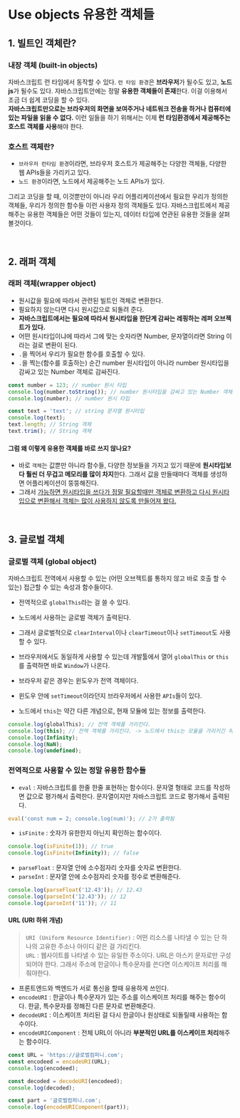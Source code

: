 # Use objects 유용한 객체들

## 1. 빌트인 객체란?

### 내장 객체 (built-in objects)

자바스크립트 런 타임에서 동작할 수 있다.
`런 타임 환경`은 **브라우저**가 될수도 있고, **노드js**가 될수도 있다.
자바스크립트안에는 정말 **유용한 객체들이 존재**한다.
이걸 이용해서 조금 더 쉽게 코딩을 할 수 있다.  
**자바스크립트만으로는 브라우저의 화면을 보여주거나 네트워크 전송을 하거나 컴퓨터에 있는 파일을 읽을 수 없다.**
이런 일들을 하기 위해서는 이제 **런 타임환경에서 제공해주는 호스트 객체를 사용**해야 한다.

### 호스트 객체란?

- `브라우저 런타임 환경`이라면, 브라우저 호스트가 제공해주는 다양한 객체들, 다양한 웹 APIs들을 가리키고 있다.
- `노드 환경`이라면, 노드에서 제공해주는 노드 APIs가 있다.

그리고 코딩을 할 때, 이것뿐만이 아니라 우리 어플리케이션에서 필요한 우리가 정의한 객체들, 우리가 정의한 함수들 이런 사용자 정의 객체들도 있다.
자바스크립트에서 제공해주는 유용한 객체들은 어떤 것들이 있는지, 데이터 타입에 연관된 유용한 것들을 살펴볼것이다.

<br />

## 2. 래퍼 객체

### 래퍼 객체(wrapper object)

- 원시값을 필요에 따라서 관련된 빌트인 객체로 변환한다.
- 필요하지 않는다면 다시 원시값으로 되돌려 준다.
- **자바스크립트에서는 필요에 따라서 원시타입을 한단계 감싸는 레핑하는 레퍼 오브젝트가 있다.**
- 어떤 원시타입이냐에 따라서 그에 맞는 숫자라면 Number, 문자열이라면 String 이라는 걸로 변환이 된다.
- `.`을 찍어서 우리가 필요한 함수를 호출할 수 있다.
- `.`을 찍는(함수를 호출하는) 순간 number 원시타입이 아니라 number 원시타입을 감싸고 있는 Number 객체로 감싸진다.

```js
const number = 123; // number 원시 타입
console.log(number.toString()); // number 원시타입을 감싸고 있는 Number 객체로 감싸짐
console.log(number); // number 원시 타입

const text = 'text'; // string 문자열 원시타입
console.log(text);
text.length; // String 객체
text.trim(); // String 객체
```

#### 그럼 왜 이렇게 유용한 객체를 바로 쓰지 않나요?

- 바로 `객체`는 값뿐만 아니라 함수들, 다양한 정보들을 가지고 있기 때문에 **원시타입보다 훨씬 더 무겁고 메모리를 많이 차지**한다. 그래서 값을 만들때마다 객체를 생성하면 어플리케이션이 뚱뚱해진다.
- 그래서 <u>가능하면 원시타입을 쓰다가 정말 필요할때만 객체로 변환하고 다시 원시타입으로 변환해서 객체는 많이 사용하지 않도록 만들어져 왔다.</u>

<br />

## 3. 글로벌 객체

### 글로벌 객체 (global object)

자바스크립트 전역에서 사용할 수 있는 (어떤 오브젝트를 통하지 않고 바로 호출 할 수 있는) 접근할 수 있는 속성과 함수들이다.

- 전역적으로 `globalThis`라는 걸 쓸 수 있다.
- 노드에서 사용하는 글로벌 객체가 출력된다.
- 그래서 글로벌적으로 `clearInterval`이나 `clearTimeout`이나 `setTimeout`도 사용할 수 있다.

- 브라우저에서도 동일하게 사용할 수 있는데 개발툴에서 열어 `globalThis` or `this`를 출력하면 바로 `Window`가 나온다.
- 브라우저 같은 경우는 윈도우가 전역 객체이다.
- 윈도우 안에 `setTimeout`이라던지 브라우저에서 사용한 `APIs`들이 있다.

- 노드에서 `this`는 약간 다른 개념으로, 현재 모듈에 있는 정보를 출력한다.

```js
console.log(globalThis); // 전역 객체를 가리킨다.
console.log(this); // 전역 객체를 가리킨다. -> 노드에서 this는 모듈을 가리키긴 하지만 대체로 전역을 가르킨다.
console.log(Infinity);
console.log(NaN);
console.log(undefined);
```

### 전역적으로 사용할 수 있는 정말 유용한 함수들

- `eval` : 자바스크립트를 한줄 한줄 표현하는 함수이다. 문자열 형태로 코드를 작성하면 값으로 평가해서 출력한다. 문자열이지만 자바스크립트 코드로 평가해서 출력된다.

```js
eval('const num = 2; console.log(num)'); // 2가 출력됨
```

- `isFinite` : 숫자가 유한한지 아닌지 확인하는 함수이다.

```js
console.log(isFinite(1)); // true
console.log(isFinite(Infinity)); // false
```

- `parseFloat` : 문자열 안에 소수점자리 숫자를 숫자로 변환한다.
- `parseInt` : 문자열 안에 소수점자리 숫자를 정수로 변환해준다.

```js
console.log(parseFloat('12.43')); // 12.43
console.log(parseInt('12.43')); // 12
console.log(parseInt('11')); // 11
```

#### URL (URI 하위 개념)

> `URI (Uniform Resource Identifier)` : 어떤 리소스를 나타낼 수 있는 단 하나의 고유한 주소나 아이디 같은 걸 가리킨다. <br /> `URL` : 웹사이트를 나타낼 수 있는 유일한 주소이다.
> URL은 아스키 문자로만 구성되어야 한다.
> 그래서 주소에 한글이나 특수문자를 쓴다면 이스케이프 처리를 해줘야한다.

- 프론트엔드와 백엔드가 서로 통신을 할때 유용하게 쓰인다.
- `encodeURI` : 한글이나 특수문자가 있는 주소를 이스케이프 처리를 해주는 함수이다. 한글, 특수문자를 정해진 다른 문자로 변환해준다.
- `decodeURI` : 이스케이프 처리된 걸 다시 한글이나 원상태로 되돌릴때 사용하는 함수이다.
- `encodeURIComponent` : 전체 URL이 아니라 **부분적인 URL를 이스케이프 처리**해주는 함수이다.

```js
const URL = 'https://글로벌컴퍼니.com';
const encodeed = encodeURI(URL);
console.log(encodeed);

const decoded = decodeURI(encodeed);
console.log(decoded);

const part = '글로벌컴퍼니.com';
console.log(encodeURIComponent(part));
```
